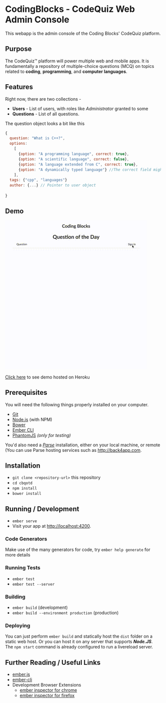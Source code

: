 # CodingBlocks - CodeQuiz Web Admin Console

This webapp is the admin console of the Coding Blocks' CodeQuiz platform. 

## Purpose

The CodeQuiz&trade; platform will power multiple web and mobile apps. It is 
fundamentally a repository of multiple-choice questions (MCQ) on topics related
to **coding**, **programming**, and **computer languages**. 

## Features

Right now, there are two collections - 

* **Users** - List of users, with roles like _Administrator_ granted to some
* **Questions** - List of all questions.

The question object looks a bit like this

```javascript
{
  question: "What is C++?",
  options:
    [
      {option: "A programming language", correct: true},
      {option: "A scientific language", correct: false},
      {option: "A language extended from C", correct: true},
      {option: "A dynamically typed language"} //The correct field might not exist 
    ],
  tags: {"cpp", "languages"}
  author: {...} // Pointer to user object
  
}
```


## Demo
![](documentation/cbqotd.gif)

[Click here](https://cbqotd.herokuapp.com) to see demo hosted on Heroku

## Prerequisites

You will need the following things properly installed on your computer.

* [Git](http://git-scm.com/)
* [Node.js](http://nodejs.org/) (with NPM)
* [Bower](http://bower.io/)
* [Ember CLI](http://ember-cli.com/)
* [PhantomJS](http://phantomjs.org/) _(only for testing)_

You'd also need a *[Parse](http://parseplatform.github.io)* installation, 
either on your local machine, or remote (You can use Parse hosting services
such as <http://back4app.com>. 


## Installation

* `git clone <repository-url>` this repository
* `cd cbqotd`
* `npm install`
* `bower install`

## Running / Development

* `ember serve`
* Visit your app at [http://localhost:4200](http://localhost:4200).

### Code Generators

Make use of the many generators for code, try `ember help generate` for more details

### Running Tests

* `ember test`
* `ember test --server`

### Building

* `ember build` (development)
* `ember build --environment production` (production)

### Deploying

You can just perform `ember build` and statically host the `dist` folder on a 
static web host. Or you can host it on any server that supports _**Node.JS**_.
The `npm start` command is already configured to run a livereload server.

## Further Reading / Useful Links

* [ember.js](http://emberjs.com/)
* [ember-cli](http://ember-cli.com/)
* Development Browser Extensions
  * [ember inspector for chrome](https://chrome.google.com/webstore/detail/ember-inspector/bmdblncegkenkacieihfhpjfppoconhi)
  * [ember inspector for firefox](https://addons.mozilla.org/en-US/firefox/addon/ember-inspector/)

